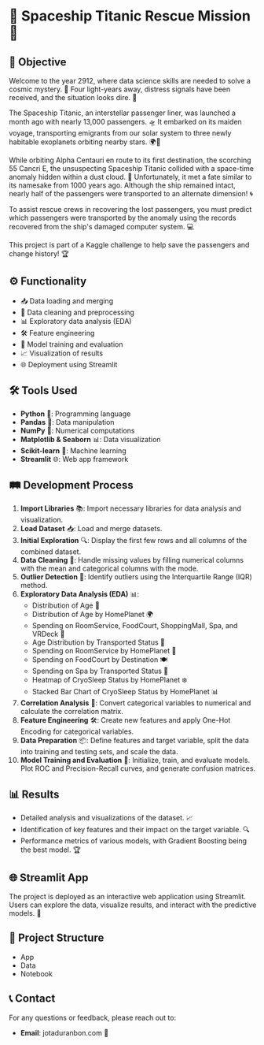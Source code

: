 # 🚀 Spaceship Titanic Rescue Mission 🌌

## 🎯 Objective
Welcome to the year 2912, where data science skills are needed to solve a cosmic mystery. 🌠 Four light-years away, distress signals have been received, and the situation looks dire. 🚨

The Spaceship Titanic, an interstellar passenger liner, was launched a month ago with nearly 13,000 passengers. 🛸 It embarked on its maiden voyage, transporting emigrants from our solar system to three newly habitable exoplanets orbiting nearby stars. 🌍🌟

While orbiting Alpha Centauri en route to its first destination, the scorching 55 Cancri E, the unsuspecting Spaceship Titanic collided with a space-time anomaly hidden within a dust cloud. 🌌 Unfortunately, it met a fate similar to its namesake from 1000 years ago. Although the ship remained intact, nearly half of the passengers were transported to an alternate dimension! 🌀

To assist rescue crews in recovering the lost passengers, you must predict which passengers were transported by the anomaly using the records recovered from the ship's damaged computer system. 💻

This project is part of a Kaggle challenge to help save the passengers and change history! 🏆

## ⚙️ Functionality
- 📥 Data loading and merging
- 🧹 Data cleaning and preprocessing
- 📊 Exploratory data analysis (EDA)
- 🛠️ Feature engineering
- 🤖 Model training and evaluation
- 📈 Visualization of results
- 🌐 Deployment using Streamlit

## 🛠️ Tools Used
- **Python** 🐍: Programming language
- **Pandas** 🐼: Data manipulation
- **NumPy** 🔢: Numerical computations
- **Matplotlib & Seaborn** 📊: Data visualization
- **Scikit-learn** 🤖: Machine learning
- **Streamlit** 🌐: Web app framework

## 🛤️ Development Process
1. **Import Libraries** 📚: Import necessary libraries for data analysis and visualization.
2. **Load Dataset** 📥: Load and merge datasets.
3. **Initial Exploration** 🔍: Display the first few rows and all columns of the combined dataset.
4. **Data Cleaning** 🧹: Handle missing values by filling numerical columns with the mean and categorical columns with the mode.
5. **Outlier Detection** 🚨: Identify outliers using the Interquartile Range (IQR) method.
6. **Exploratory Data Analysis (EDA)** 📊:
   - Distribution of Age 🎂
   - Distribution of Age by HomePlanet 🌍
   - Spending on RoomService, FoodCourt, ShoppingMall, Spa, and VRDeck 💸
   - Age Distribution by Transported Status 🚀
   - Spending on RoomService by HomePlanet 🏨
   - Spending on FoodCourt by Destination 🍽️
   - Spending on Spa by Transported Status 🧖
   - Heatmap of CryoSleep Status by HomePlanet ❄️
   - Stacked Bar Chart of CryoSleep Status by HomePlanet 📊
7. **Correlation Analysis** 🔗: Convert categorical variables to numerical and calculate the correlation matrix.
8. **Feature Engineering** 🛠️: Create new features and apply One-Hot Encoding for categorical variables.
9. **Data Preparation** 📦: Define features and target variable, split the data into training and testing sets, and scale the data.
10. **Model Training and Evaluation** 🤖: Initialize, train, and evaluate models. Plot ROC and Precision-Recall curves, and generate confusion matrices.

## 📊 Results
- Detailed analysis and visualizations of the dataset. 📈
- Identification of key features and their impact on the target variable. 🔍
- Performance metrics of various models, with Gradient Boosting being the best model. 🏆

## 🌐 Streamlit App
The project is deployed as an interactive web application using Streamlit. Users can explore the data, visualize results, and interact with the predictive models. 🌟

## 📁 Project Structure
- App
- Data
- Notebook

## 📞 Contact
For any questions or feedback, please reach out to:
- **Email**: jotaduranbon.com 📧




